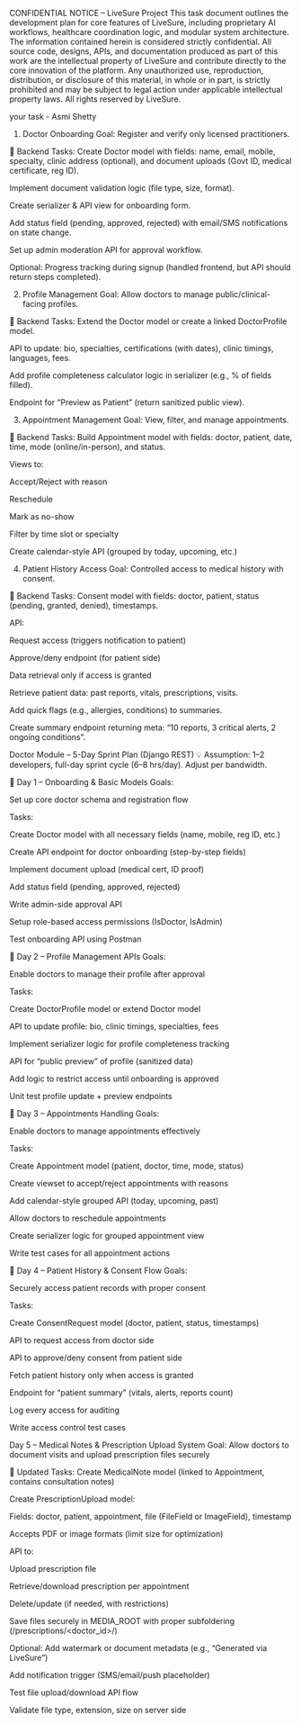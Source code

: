 CONFIDENTIAL NOTICE – LiveSure Project
This task document outlines the development plan for core features of LiveSure, including proprietary AI workflows, healthcare coordination logic, and modular system architecture. The information contained herein is considered strictly confidential.
All source code, designs, APIs, and documentation produced as part of this work are the intellectual property of LiveSure and contribute directly to the core innovation of the platform.
Any unauthorized use, reproduction, distribution, or disclosure of this material, in whole or in part, is strictly prohibited and may be subject to legal action under applicable intellectual property laws.
All rights reserved by LiveSure.




your task  - Asmi Shetty

1. Doctor Onboarding
Goal: Register and verify only licensed practitioners.

🔧 Backend Tasks:
Create Doctor model with fields: name, email, mobile, specialty, clinic address (optional), and document uploads (Govt ID, medical certificate, reg ID).

Implement document validation logic (file type, size, format).

Create serializer & API view for onboarding form.

Add status field (pending, approved, rejected) with email/SMS notifications on state change.

Set up admin moderation API for approval workflow.

Optional: Progress tracking during signup (handled frontend, but API should return steps completed).

2. Profile Management
Goal: Allow doctors to manage public/clinical-facing profiles.

🔧 Backend Tasks:
Extend the Doctor model or create a linked DoctorProfile model.

API to update: bio, specialties, certifications (with dates), clinic timings, languages, fees.

Add profile completeness calculator logic in serializer (e.g., % of fields filled).

Endpoint for “Preview as Patient” (return sanitized public view).

3. Appointment Management
Goal: View, filter, and manage appointments.

🔧 Backend Tasks:
Build Appointment model with fields: doctor, patient, date, time, mode (online/in-person), and status.

Views to:

Accept/Reject with reason

Reschedule

Mark as no-show

Filter by time slot or specialty

Create calendar-style API (grouped by today, upcoming, etc.)

4. Patient History Access
Goal: Controlled access to medical history with consent.

🔧 Backend Tasks:
Consent model with fields: doctor, patient, status (pending, granted, denied), timestamps.

API:

Request access (triggers notification to patient)

Approve/deny endpoint (for patient side)

Data retrieval only if access is granted

Retrieve patient data: past reports, vitals, prescriptions, visits.

Add quick flags (e.g., allergies, conditions) to summaries.

Create summary endpoint returning meta: “10 reports, 3 critical alerts, 2 ongoing conditions”.




Doctor Module – 5-Day Sprint Plan (Django REST)
💡 Assumption: 1–2 developers, full-day sprint cycle (6–8 hrs/day). Adjust per bandwidth.

🔹 Day 1 – Onboarding & Basic Models
Goals:

Set up core doctor schema and registration flow

Tasks:

 Create Doctor model with all necessary fields (name, mobile, reg ID, etc.)

 Create API endpoint for doctor onboarding (step-by-step fields)

 Implement document upload (medical cert, ID proof)

 Add status field (pending, approved, rejected)

 Write admin-side approval API

 Setup role-based access permissions (IsDoctor, IsAdmin)

 Test onboarding API using Postman

🔹 Day 2 – Profile Management APIs
Goals:

Enable doctors to manage their profile after approval

Tasks:

 Create DoctorProfile model or extend Doctor model

 API to update profile: bio, clinic timings, specialties, fees

 Implement serializer logic for profile completeness tracking

 API for “public preview” of profile (sanitized data)

 Add logic to restrict access until onboarding is approved

 Unit test profile update + preview endpoints

🔹 Day 3 – Appointments Handling
Goals:

Enable doctors to manage appointments effectively

Tasks:

 Create Appointment model (patient, doctor, time, mode, status)

 Create viewset to accept/reject appointments with reasons

 Add calendar-style grouped API (today, upcoming, past)

 Allow doctors to reschedule appointments

 Create serializer logic for grouped appointment view

 Write test cases for all appointment actions

🔹 Day 4 – Patient History & Consent Flow
Goals:

Securely access patient records with proper consent

Tasks:

 Create ConsentRequest model (doctor, patient, status, timestamps)

 API to request access from doctor side

 API to approve/deny consent from patient side

 Fetch patient history only when access is granted

 Endpoint for “patient summary” (vitals, alerts, reports count)

 Log every access for auditing

 Write access control test cases


Day 5 – Medical Notes & Prescription Upload System
Goal: Allow doctors to document visits and upload prescription files securely

🔧 Updated Tasks:
 Create MedicalNote model (linked to Appointment, contains consultation notes)

 Create PrescriptionUpload model:

Fields: doctor, patient, appointment, file (FileField or ImageField), timestamp

Accepts PDF or image formats (limit size for optimization)

 API to:

Upload prescription file

Retrieve/download prescription per appointment

Delete/update (if needed, with restrictions)

 Save files securely in MEDIA_ROOT with proper subfoldering (/prescriptions/<doctor_id>/)

 Optional: Add watermark or document metadata (e.g., “Generated via LiveSure”)

 Add notification trigger (SMS/email/push placeholder)

 Test file upload/download API flow

 Validate file type, extension, size on server side
 

